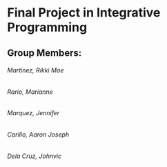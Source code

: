 # Final Project in Integrative Programming
## Group Members:
###### Martinez, Rikki Mae
###### Rario, Marianne
###### Marquez, Jennifer
###### Carillo, Aaron Joseph
###### Dela Cruz, Johnvic